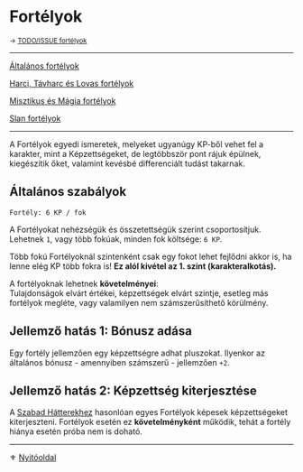 # Fortélyok

<sub>→ [TODO/ISSUE fortélyok](https://github.com/kaktusztea/km100/wiki/TODO.ISSUE.fortelyok)</sub>

---

[Általános fortélyok](041_altalanos_fortelyok.md)

[Harci, Távharc és Lovas fortélyok](042_harci_fortelyok.md)

[Misztikus és Mágia fortélyok](043_misztikus_magia_fortelyok.md)

[Slan fortélyok](044_slan_fortelyok.md)


---

A Fortélyok egyedi ismeretek, melyeket ugyanúgy KP-ből vehet fel a karakter, mint a Képzettségeket, de legtöbbször pont rájuk épülnek, kiegészítik őket, valamint kevésbé differenciált tudást takarnak.

## Általános szabályok

```
Fortély: 6 KP / fok
```

A Fortélyokat nehézségük és összetettségük szerint csoportosítjuk. Lehetnek `1`, vagy több fokúak, minden fok költsége: `6 KP`.

Több fokú Fortélyoknál szintenként csak egy fokot lehet fejlődni akkor is, ha lenne elég KP több fokra is! **Ez alól kivétel az 1. szint (karakteralkotás).**

A fortélyoknak lehetnek **követelményei**:\
Tulajdonságok elvárt értékei, képzettségek elvárt szintje, esetleg más fortélyok megléte, vagy valamilyen nem számszerűsíthető körülmény.

## Jellemző hatás 1: Bónusz adása

Egy fortély jellemzően egy képzettségre adhat pluszokat. Ilyenkor az általános bónusz - amennyiben számszerű - jellemzően `+2`.

## Jellemző hatás 2: Képzettség kiterjesztése

A [Szabad Hátterekhez](023_szabad_hatterek.md) hasonlóan egyes Fortélyok képesek képzettségeket kiterjeszteni. Fortélyok esetén ez **követelményként** működik, tehát a fortély hiánya esetén próba nem is doható.

---

⚜️ [Nyitóoldal](start.md)
